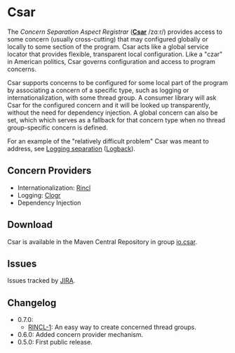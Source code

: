 # Csar

The _Concern Separation Aspect Registrar_ ([**Csar**](https://csar.io/) /zɑːr/) provides access to some concern (usually cross-cutting) that may configured globally or locally to some section of the program. Csar acts like a global service locator that provides flexible, transparent local configuration. Like a "czar" in American politics, Csar governs configuration and access to program concerns.

Csar supports concerns to be configured for some local part of the program by associating a concern of a specific type, such as logging or internationalization, with some thread group. A consumer library will ask Csar for the configured concern and it will be looked up transparently, without the need for dependency injection. A global concern can also be set, which which serves as a fallback for that concern type when no thread group-specific concern is defined.

For an example of the "relatively difficult problem" Csar was meant to address, see [Logging separation](http://logback.qos.ch/manual/loggingSeparation.html) ([Logback](http://logback.qos.ch/)).

## Concern Providers

- Internationalization: [Rincl](https://rincl.io)
- Logging: [Clogr](https://clogr.io/)
- Dependency Injection

## Download

Csar is available in the Maven Central Repository in group [io.csar](https://search.maven.org/#search|ga|1|g%3A%22io.csar%22).

## Issues

Issues tracked by [JIRA](https://globalmentor.atlassian.net/projects/CSAR).

## Changelog

- 0.7.0:
	* [RINCL-1](https://globalmentor.atlassian.net/browse/CSAR-1): An easy way to create concerned thread groups.
- 0.6.0: Added concern provider mechanism.
- 0.5.0: First public release.
